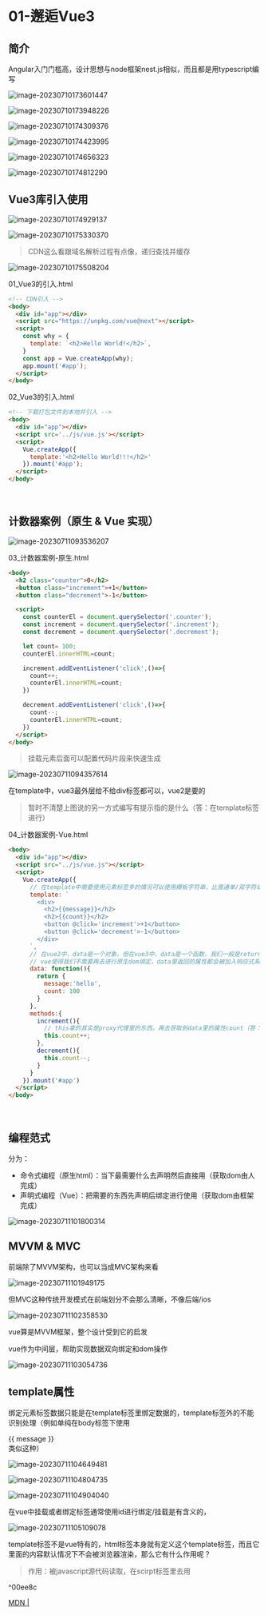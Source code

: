 # 01-邂逅Vue3

## 简介

Angular入门门槛高，设计思想与node框架nest.js相似，而且都是用typescript编写

![image-20230710173601447](note.assets/image-20230710173601447.png)

![image-20230710173948226](note.assets/image-20230710173948226.png)

![image-20230710174309376](note.assets/image-20230710174309376.png)

![image-20230710174423995](note.assets/image-20230710174423995.png)

![image-20230710174656323](note.assets/image-20230710174656323.png)

![image-20230710174812290](note.assets/image-20230710174812290.png)

## Vue3库引入使用

![image-20230710174929137](note.assets/image-20230710174929137.png)

![image-20230710175330370](note.assets/image-20230710175330370.png)

> CDN这么看跟域名解析过程有点像，递归查找并缓存

![image-20230710175508204](note.assets/image-20230710175508204.png)

01_Vue3的引入.html

```html
<!-- CDN引入 -->
<body>
  <div id="app"></div>
  <script src="https://unpkg.com/vue@next"></script>
  <script>
    const why = {
      template: `<h2>Hello World!</h2>`,
    }
    const app = Vue.createApp(why);
    app.mount('#app');
  </script>
</body>
```

02_Vue3的引入.html

```html
<!-- 下载打包文件到本地并引入 -->
<body>
  <div id="app"></div>
  <script src='../js/vue.js'></script>
  <script>
    Vue.createApp({
      template:'<h2>Hello World!!!</h2>'
    }).mount('#app');
  </script>
</body>
```

​	

## 计数器案例（原生 & Vue 实现）

![image-20230711093536207](note.assets/image-20230711093536207.png)

03_计数器案例-原生.html

```html
<body>
  <h2 class="counter">0</h2>
  <button class="increment">+1</button>
  <button class="decrement">-1</button>

  <script>
    const counterEl = document.querySelector('.counter');
    const increment = document.querySelector('.increment');
    const decrement = document.querySelector('.decrement');

    let count= 100;
    counterEl.innerHTML=count;

    increment.addEventListener('click',()=>{
      count++;
      counterEl.innerHTML=count;
    })

    decrement.addEventListener('click',()=>{
      count--;
      counterEl.innerHTML=count;
    })
  </script>
</body>
```


> 挂载元素后面可以配置代码片段来快速生成

![image-20230711094357614](note.assets/image-20230711094357614.png)

在template中，vue3最外层给不给div标签都可以，vue2是要的

> 暂时不清楚上图说的另一方式编写有提示指的是什么（答：在template标签进行）

04_计数器案例-Vue.html

```html
<body>
  <div id="app"></div>
  <script src="../js/vue.js"></script>
  <script>
    Vue.createApp({
      // 在template中需要使用元素标签多的情况可以使用模板字符串，比普通单/双字符串方便
      template: `
        <div>
          <h2>{{message}}</h2>
          <h2>{{count}}</h2>
          <button @click='increment'>+1</button>
          <button @click='decrement'>-1</button>  
        </div>
      `,
      // 在vue2中，data是一个对象，但在vue3中，data是一个函数，我们一般是return一个对象
      // vue使得我们不需要再去进行原生dom绑定，data里返回的属性都会被加入响应式系统中，可以在模板中使用
      data: function(){
        return {
          message:'hello',
          count: 100
        }
      },
      methods:{
        increment(){
          // this拿的其实是proxy代理里的东西，再去获取到data里的属性count（答：这一部分是被Vue的响应式系统劫持）
          this.count++;
        },
        decrement(){
          this.count--;
        }
      }
    }).mount('#app')
  </script>
</body>
```

​	

## 编程范式

分为：

- 命令式编程（原生html）：当下最需要什么去声明然后直接用（获取dom由人完成）
- 声明式编程（Vue）：把需要的东西先声明后绑定进行使用（获取dom由框架完成）

![image-20230711101800314](note.assets/image-20230711101800314.png)

## MVVM & MVC

前端除了MVVM架构，也可以当成MVC架构来看

![image-20230711101949175](note.assets/image-20230711101949175.png)

但MVC这种传统开发模式在前端划分不会那么清晰，不像后端/ios

![image-20230711102358530](note.assets/image-20230711102358530.png)

vue算是MVVM框架，整个设计受到它的启发

vue作为中间层，帮助实现数据双向绑定和dom操作

![image-20230711103054736](note.assets/image-20230711103054736.png)

## template属性

绑定元素标签数据只能是在template标签里绑定数据的，template标签外的不能识别处理（例如单纯在body标签下使用 <div>{{ message }}</div> 类似这种）

![image-20230711104649481](note.assets/image-20230711104649481.png)

![image-20230711104804735](note.assets/image-20230711104804735.png)

![image-20230711104904040](note.assets/image-20230711104904040.png)

在vue中挂载或者绑定标签通常使用id进行绑定/挂载是有含义的，

![image-20230711105109078](note.assets/image-20230711105109078.png)

template标签不是vue特有的，html标签本身就有定义这个template标签，而且它里面的内容默认情况下不会被浏览器渲染，那么它有什么作用呢？

> 作用：被javascript源代码读取，在scirpt标签里去用

^00ee8c

[MDN | <template>：内容模板元素](https://developer.mozilla.org/zh-CN/docs/Web/HTML/Element/template)

虽然解析器在加载页面时确实会处理 **`<template>`** 元素的内容，但这样做只是为了确保这些内容有效；但元素内容不会被渲染。——MDN

05_template写法一.html

```html
<body>
  <div id="app"></div>
  <script src="../js/vue.js"></script>
  <script type="x-template" id="counter">
    <!-- 缺点是没有高亮 -->
    <div>
      <h2>{{ message }}</h2>
      <h2>{{ count }}</h2>
      <button @click='increment'>+1</button>
      <button @click='decrement'>-1</button>  
    </div>
  </script>
  <script>
    Vue.createApp({
      template: '#counter',
      data: function(){
        return {
          message:'hello',
          count: 100
        }
      },
      methods:{
        increment(){
          this.count++;
        },
        decrement(){
          this.count--;
        }
      }
    }).mount('#app')
  </script>
</body>
```

---

![image-20230711111112616](note.assets/image-20230711111112616.png)

![image-20230711111131179](note.assets/image-20230711111131179.png)

如果用的不是template标签而是其他标签（例如div标签），那么页面会被渲染两次的（一次是原生渲染一次是经过vue处理后渲染），为什么会这样？

> 上面刚刚已经说明了原因，template标签是不会被浏览器渲染（看上面写的[[note#^00ee8c | template作用]]）

![image-20230711111937205](note.assets/image-20230711111937205.png)

06_template写法二.html

```html
  <body>
    <div id="app">写在#app的这一部分内容会被template标签的内容所替换</div>

    <!-- 只显示Vue处理后的标签内容 -->
    <template id="counter">
      <div>
        <h2>{{ message }}</h2>
        <h2>{{ count }}</h2>
        <button @click="increment">+1</button>
        <button @click="decrement">-1</button>
        <button @click="btnClick">看看this值</button>
      </div>
    </template>

    <!-- 显示Vue处理后的标签内容，再显示原生的标签内容 -->
    <!-- <div id="counter1">
    <div>
      <h2>{{ message }}</h2>
      <h2>{{ count }}</h2>
      <button @click='increment'>+1</button>
      <button @click='decrement'>-1</button>  
    </div>
  </div> -->

    <script src="../js/vue.js"></script>

    <script>
      Vue.createApp({
        template: "#counter",
        // template: '#counter1',
        data: function () {
          return {
            message: "hello",
            count: 100,
          };
        },
        methods: {
          increment() {
            this.count++;
          },
          decrement() {
            this.count--;
          },
          btnClick: () => {
            // 在这里使用箭头函数打印出来的this是window对象
            console.log(this);
          },
        },
      }).mount("#app");

      // 下面写的是this指向相关的知识点
      // const foo = ()=>{
      //   console.log(this);
      // }
      // const foo = function(){
      //   console.log(this);
      // }

      // foo(); // window 隐式绑定

      // const obj = {
      //   bar: foo
      // }

      // obj.bar();

      // function bar(){
      //   console.log(this);
      // }

      // // bar();

      // const info = {
      //   name:"why"
      // }

      // // 显示绑定
      // const foo = bar.bind(info); // bind 不会修改原数据,而是返回一个新的函数
      // foo();

      // function foo(func) {
      //   func();
      // }

      // var obj = {
      //   name: "why",
      //   bar: function () {
      //     console.log(this);
      //   },
      // };

      // foo(obj.bar); // window
      // obj.bar(); // why

      // function foo() {
      //   console.log(this); // obj对象
      // }

      // var obj1 = {
      //   name: "obj1",
      //   foo: foo,
      // };

      // var obj2 = {
      //   name: "obj2",
      //   obj1: obj1,
      // };

      // obj2.obj1.foo();

      function foo() {
        console.log(this);
      }

      var obj1 = {
        name: "obj1",
        foo: foo,
      };

      // 讲obj1的foo赋值给bar
      var bar = obj1.foo;
      bar();
    </script>
  </body>
```

​	

## methods属性

绑定到template标签或者template内的标签都可以

![image-20230711142459508](note.assets/image-20230711142459508.png) ^3436ef

![image-20230711142603499](note.assets/image-20230711142603499.png)


## 源码调试

vue3源码地址：https://github.com/vuejs/core

### 流程

1. git clone git@github.com:vuejs/core.git
2. 新版本的vue3源码采用pnpm管理，而非yarn，先下载pnpm
3. 安装依赖 `pnpm install`
4. 打包vue文件 `pnpm dev` 生成打包文件到 `built: packages\vue\dist\vue.global.js`，而后可直接引用
5. 在 `packages\vue\examples` 中新建你自己的调试目录，然后在调试目录里面新建html文件
5. 在根目录下的package.json中的dev值后面添加 `--sourcemap`，便于代码映射（不然调试在几万多行的vue.global.js调试，肯定是一头雾水的）

![image-20230711151858405](note.assets/image-20230711151858405.png)

sourcemap有代码映射作用，映射vue.global.js 文件的目标代码具体是源码的哪个目录位置去

![image-20230711151935500](note.assets/image-20230711151935500.png)

![image-20230711170334464](note.assets/image-20230711170334464.png)

![image-20230711171404722](note.assets/image-20230711171404722.png)

有map后缀文件说明sourcemap生效

**Coderwhy_Vue3-Typescript\src\01_Vue3初体验\core\packages\vue\examples\why\demo.html**

```html
<!DOCTYPE html>
<html lang="en">
<head>
  <meta charset="UTF-8">
  <meta name="viewport" content="width=device-width, initial-scale=1.0">
  <title>Document</title>
</head>
<body>
  <div id="app">写在#app的这一部分内容会被template标签的内容所替换</div>

  <script src="../../dist/vue.global.js"></script>

  <script>
    debugger
    Vue.createApp({
      template: '<h2>我来啦！</h2>',
    }).mount('#app')
  </script>
</body>
</html>
```

![image-20230711171639681](note.assets/image-20230711171639681.png)

​	

# 02-Vue3模板语法

## 上节课后题

先看看[[note#^3436ef | 第一课-课后思考题]]

{ } 大括号并不全是作用域，建议看看作用域的文章

**{ } 大括号是作用域吗？**

> 是的，大括号 `{}` 在许多编程语言中用于创建作用域（Scope）。作用域定义了变量、函数和对象的可见性和访问权限。
>
> 在大多数编程语言中，例如 JavaScript、Java、C++、C# 等，大括号用于创建块级作用域。在这些语言中，当您在代码中使用大括号时，大括号将创建一个新的作用域，在其中可以定义局部变量和函数。
>
> 例如，在 JavaScript 中：
>
> ```javascript
> {
>   // 这里是一个块级作用域
>   const x = 10;
>   console.log(x); // 输出 10
> }
> 
> console.log(x); // 报错，x 在此作用域外不可见
> ```
>
> 在上面的代码中，大括号 `{}` 创建了一个块级作用域，其中定义了变量 `x`。在作用域内，可以访问和使用该变量。但是，在作用域外，尝试访问 `x` 将导致错误，因为它不在当前作用域的范围内。
>
> 请注意，**不是所有的大括号都会创建作用域**。例如，在对象字面量中的大括号 `{}` 用于定义对象的属性和方法，但它们不会创建新的作用域。
>
> 总之，大括号 `{}` 在许多编程语言中用于创建作用域，提供了变量和代码的封闭环境，控制了变量的可见性和生命周期。

![image-20230712195214298](note.assets/image-20230712195214298.png)

[coderwhy老师微信公众号推文 | 前端面试之彻底搞懂this指向](https://mp.weixin.qq.com/s/hYm0JgBI25grNG_2sCRlTA) ^5e5364

> 简单讲一下 call、bind、apply，这三个都是显式指定this指向
>
> - call和apply的区别是：call传入单参数，apply传入数组参数
>
> - call和apply 与 bind 的区别是：call和apply是一次性绑定，apply是永久绑定某对象/方法的this指向
> - bind是原型对象上的方法，当然也可以自己封装，原理是利用闭包返回apply函数进行绑定，原理看[[note#^5e5364 | 推文]]有详细介绍
> - setTimeout中会传入一个函数，这个函数中的this通常是window，为什么是window呢？因为setTimeout内部是通过apply进行绑定的this对象，并且绑定的是全局对象；

```
这样的闭包会被销毁吗？

foo3: function () {
    return function () {
      console.log(this.name)
    }
  },
```

> 在给定的代码中，`foo3` 方法返回一个闭包函数。闭包函数保留对其创建时所在的词法环境的引用，即使创建它的外部函数已经执行完毕。因此，闭包函数会继续存在并保持对其创建时的作用域和变量的访问。
>
> 当调用 `foo3` 方法时，返回的闭包函数会被赋值给一个变量或直接调用。无论哪种情况，该闭包函数都会继续存在并保持对其词法环境的引用。只有当没有任何引用指向该闭包函数时，它才会被垃圾回收器回收并销毁。
>
> 对于给定的闭包函数，它引用了 `this.name`，但是在闭包函数中的 `this` 指向取决于如何调用该函数。如果以对象方法的形式调用闭包函数，例如 `obj.foo3()`，那么 `this` 将指向 `obj`，并且能够访问 `obj` 对象的 `name` 属性。
>
> 例如：
>
> ```javascript
> var obj = {
> name: "example",
> foo3: function () {
>  return function () {
>    console.log(this.name);
>  };
> },
> };
> 
> var closure = obj.foo3();
> closure(); // 输出 "example"
> ```
>
> 在上面的示例中，`closure` 是 `foo3` 返回的闭包函数。当调用 `closure()` 时，`this` 指向 `obj`，并成功输出了 "example"。
>
> 总结起来，闭包函数只有在没有任何引用指向它时才会被销毁。在上述示例中，只有当没有任何引用指向返回的闭包函数时，它才会被垃圾回收器回收。
>
> **只有当没有任何引用指向返回的闭包函数时，它才会被垃圾回收器回收。这句话怎么理解？能不能举个例子**
>
> > 当一个函数被创建并返回后，如果其他变量或函数仍然引用该函数，那么该函数就有一个活跃的引用，垃圾回收器不会将其回收。只有当没有任何变量或函数引用该函数时，垃圾回收器才会将其标记为不再需要，并在适当的时候进行回收。
> >
> > 以下是一个示例来说明这个概念：
> >
> > ```javascript
> > function createClosure() {
> >   var name = "example";
> > 
> >   var closure = function() {
> >     console.log(name);
> >   };
> > 
> >   return closure;
> > }
> > 
> > var closureReference = createClosure();
> > closureReference(); // 输出 "example"
> > ```
> >
> > 在上面的示例中，`createClosure` 函数创建了一个闭包函数，并将其赋值给 `closureReference` 变量。即使 `createClosure` 函数已经执行完毕，闭包函数仍然存在，并且保持对 `name` 变量的引用。因此，当调用 `closureReference` 函数时，它仍然可以访问并输出 `name` 的值。
> >
> > 在这种情况下，闭包函数 `closure` 有一个活跃的引用，因为它被赋值给了 `closureReference` 变量。只有当没有任何变量引用该闭包函数时，垃圾回收器才会将其回收。例如，如果将 `closureReference` 设置为 `null` 或将其赋值为其他值，那么闭包函数就没有任何引用了，最终会被垃圾回收器回收。
> >
> > ```javascript
> > closureReference = null; // 解除对闭包函数的引用
> > ```
> >
> > 一旦没有任何引用指向闭包函数，它就可以被垃圾回收器回收，释放内存资源。
> >
> > 总结起来，只有当没有任何变量或函数引用一个闭包函数时，它才会被垃圾回收器回收。
>
> **面试题-小试牛刀(代码注释看[[note#^5e5364 | 推文]])**
>
> ```js
> var name = 'window'
> var person1 = {
>   name: 'person1',
>   foo1: function () {
>     console.log(this.name)
>   },
>   foo2: () => console.log(this.name),
>   foo3: function () {
>     return function () {
>       console.log(this.name)
>     }
>   },
>   foo4: function () {
>     return () => {
>       console.log(this.name)
>     }
>   }
> }
> 
> var person2 = { name: 'person2' }
> 
> person1.foo1();   // person1
> person1.foo1.call(person2); // person2
> 
> person1.foo2(); // window
> // foo2依然是箭头函数，不适用于显示绑定的规则
> person1.foo2.call(person2); // person2 x window
> 
> person1.foo3()(); // window
> // 但是拿到的返回函数依然是在全局下调用，所以依然是window
> person1.foo3.call(person2)(); // person2 x window
> person1.foo3().call(person2); // person2
> 
> // foo4()的函数返回的是一个箭头函数
> // 箭头函数的执行找上层作用域，是person1
> person1.foo4()(); //window x person1
> person1.foo4.call(person2)(); //person2
> // foo4返回的是箭头函数，箭头函数只看上层作用域
> person1.foo4().call(person2); // person2 x person1
> ```
>
> 做得一塌糊涂...
>
> ```js
> var name = 'window'
> function Person (name) {
>   this.name = name
>   this.foo1 = function () {
>     console.log(this.name)
>   },
>   this.foo2 = () => console.log(this.name),
>   this.foo3 = function () {
>     return function () {
>       console.log(this.name)
>     }
>   },
>   this.foo4 = function () {
>     return () => {
>       console.log(this.name)
>     }
>   }
> }
> var person1 = new Person('person1')
> var person2 = new Person('person2')
> 
> person1.foo1() // person1
> person1.foo1.call(person2) //person2
> 
> // foo是一个箭头函数，会找上层作用域中的this，那么就是person1
> person1.foo2() // window x person1
> person1.foo2.call(person2) // person1
> 
> person1.foo3()() // window
> person1.foo3.call(person2)() // window
> person1.foo3().call(person2) // person2
> 
> person1.foo4()() // person1
> // foo4调用时绑定了person2，返回的函数是箭头函数，调用时，找到了上层绑定的person2
> person1.foo4.call(person2)() // window x person2
> person1.foo4().call(person2) // person1
> ```
>
> ```js
> var name = 'window'
> function Person (name) {
>   this.name = name
>   this.obj = {
>     name: 'obj',
>     foo1: function () {
>       return function () {
>         console.log(this.name)
>       }
>     },
>     foo2: function () {
>       return () => {
>         console.log(this.name)
>       }
>     }
>   }
> }
> var person1 = new Person('person1')
> var person2 = new Person('person2')
> 
> // obj.foo1()返回一个函数
> // 这个函数在全局作用于下直接执行（默认绑定）
> person1.obj.foo1()() // obj | person1 x window
> person1.obj.foo1.call(person2)() // window
> person1.obj.foo1().call(person2) // person2
> 
> // 拿到foo2()的返回值，是一个箭头函数
> // 箭头函数在执行时找上层作用域下的this，就是obj
> person1.obj.foo2()() // obj | person1 -> obj
> // foo2()的返回值，依然是箭头函数，但是在执行foo2时绑定了person2
> // 箭头函数在执行时找上层作用域下的this，找到的是person2
> person1.obj.foo2.call(person2)() // person1 x person2
> // 箭头函数通过call调用是不会绑定this，所以找上层作用域下的this是obj
> person1.obj.foo2().call(person2) // person1 x obj
> ```

**小结**：this的四种绑定规则

1. 默认规则绑定（全局window）
2. 隐式绑定（谁调用就是绑定谁）
3. 显示绑定（call、bind、apply）
4. new绑定

以上优先级从高到低为 4-3-2-1

---

## @click="btnClick"，怎么做绑定的？（源码解析）

![image-20230713162652956](note.assets/image-20230713162652956.png)

绑定的大致思路（详情看视频第二集36min-38min有介绍）：通过循环（for...in）methods，判断是否有该方法，有的话通过bind函数绑定this存储到ctx[key]（这个是存储方法的，例如btnClick），publicThis指向的是我们组件实例的代理proxy对象（见下图（这个在后面响应式原理会讲到））

![image-20230713171542093](note.assets/image-20230713171542093.png)

![image-20230713171626313](note.assets/image-20230713171626313.png)

## template解析方法（后面详讲）

有两种，在vue源码内解析和vue-template-compiler（vue插件）解析

`instance.proxy"!"`，这是ts的语法，表示断言

proxy是es6新出的

## VSCode代码片段

![image-20230713204146055](note.assets/image-20230713204146055.png)

## 开发模式

![image-20230714201707700](note.assets/image-20230714201707700.png)

React是这么来写的

![image-20230714201839449](note.assets/image-20230714201839449.png)

把在template标签中的语法叫做模板语法，例如下图的{{}}、@click、v-bind指令这些等等

![image-20230714202000972](note.assets/image-20230714202000972.png)

## 模板语法

![image-20230714202311918](note.assets/image-20230714202311918.png)

### 文本插值

{{}} 叫 文本插值

01_Mustache语法.html

```html
  <body>
    <div id="app"></div>

    <template id="my-app">
      <div>
        <!-- 表达式太长就定义成methods方法 -->
        <h2>{{ message.split('').reverse().join('') }}</h2>
      </div>

      <!-- 错误用法 插值表达式只适合属性和表达式，不适合语句，无论什么语句，例如定义语句、判断语句-->
      <!-- <h2>{{ var name="abc" }}</h2> -->
      <!-- <h2>{{ if(isShow) { return '哈哈哈'} }}}</h2> -->
    </template>

    <script src="../js/vue.js"></script>
    <script>
      const App = {
        template: "#my-app",
        data() {
          return {
            message: "hello world!",
          };
        },
      };

      Vue.createApp(App).mount("#app");
    </script>
  </body>
```

​	

### v-once（不常见）

绑定的组件标签只渲染一次（包含其所有子组件，都不会重新渲染）

![image-20230716114808537](note.assets/image-20230716114808537.png)

02_基本指令_v-once.html

```html
  <body>
    <div id="app"></div>

    <template id="my-app">
      <div>
        <h2>{{ counter }}</h2>
        <h2 v-once>{{ counter }}</h2>
      </div>
      <button @click="increment">+1</button>
    </template>

    <script src="../js/vue.js"></script>
    <script>
      const App = {
        template: "#my-app",
        data() {
          return {
            counter: 10,
          };
        },
        methods: {
          increment() {
            this.counter++;
          }
        },
      };

      Vue.createApp(App).mount("#app");
    </script>
  </body>
```

​	

v-text

v-text等价于用{{}} 文本插值，但是文本插值还可以用表达式表示，所以一般开发里都会使用mustache语法（也就是文本插值的方式）

```html
  <body>
    <div id="app"></div>

    <template id="my-app">
      <div>
        <!-- 以下两种写法等价 -->
        <h2>{{ message }}</h2>
        <h2 v-text="message"></h2>
      </div>
    </template>

    <script src="../js/vue.js"></script>
    <script>
      const App = {
        template: "#my-app",
        data() {
          return {
            message: "hello world!",
          };
        },
      };

      Vue.createApp(App).mount("#app");
    </script>
  </body>
```

​	

### v-html（不常见）

04_基本指令_v-html.html

```html
  <body>
    <div id="app"></div>

    <template id="my-app">
      <div>{{msg}}</div>
      <div v-html="msg"></div>
    </template>

    <script src="../js/vue.js"></script>
    <script>
      const App = {
        template: "#my-app",
        data() {
          return {
            msg: '<span style="color:green; background-color:yellow">哈哈哈</span>',
          };
        },
      };

      Vue.createApp(App).mount("#app");
    </script>
  </body>

```

​	

### v-pre（不常见）

![image-20230716125646589](note.assets/image-20230716125646589.png)

```html
  <body>
    <div id="app"></div>

    <template id="my-app">
      <div>
        <h2 v-pre>{{ message }}</h2>
      </div>
    </template>

    <script src="../js/vue.js"></script>
    <script>
      const App = {
        template: "#my-app",
        data() {
          return {
            message: "hello world!",
          };
        },
      };

      Vue.createApp(App).mount("#app");
    </script>
  </body>
```

v-pre在vue编译阶段会自己执行

​	

### v-cloak（不常见）

![image-20230716130731948](note.assets/image-20230716130731948.png)

06_基本指令_v-cloak.html

```html
    <style>
      [v-cloak] {
        display: none;
      }
    </style>
  </head>

  <body>
    <div id="app"></div>

    <template id="my-app">
      <div>
        <h2 v-cloak>{{ message }}</h2>
      </div>
    </template>

    <script src="../js/vue.js"></script>
    <script>
      const App = {
        template: "#my-app",
        data() {
          return {
            message: "hello world!",
          };
        },
      };

      Vue.createApp(App).mount("#app");
    </script>
  </body>
```

options API 会逐渐被 component API 替代

因为vue3 对 vue2做了兼容，所以vue2项目升级vue3没有太多改变的地方

​	

### v-bind

![image-20230716150042599](note.assets/image-20230716150042599.png)

#### 绑定基本属性

![image-20230716151000083](note.assets/image-20230716151000083.png)

绑定的属性来自data()

01_v-bind的基本使用.html

```html
<body>
    <div id="app"></div>

    <!-- vue2 template模板中只能有一个根元素 -->
    <!-- vue3 是允许template中有多个根元素 -->
    <template id="my-app">
      <img :src="imgUrl" alt="图片" />
      <!-- 不写:语法糖，就只是普通字符串，不会解析变量属性 -->
      <img src="imgUrl" alt="图片" />
      <a v-bind:href="link">github</a>
    </template>

    <script src="../js/vue.js"></script>
    <script>
      const App = {
        template: "#my-app",
        data() {
          return {
            imgUrl: "https://avatars.githubusercontent.com/u/70643377?v=4",
            link: "https://github.com/Benn314/Coderwhy_Vue3-Typescript/blob/main/note.md",
          };
        },
      };

      Vue.createApp(App).mount("#app");
    </script>
  </body>
```

#### 绑定class介绍

![image-20230716165206513](note.assets/image-20230716165206513.png)

支持以下两种类型

- 对象语法
  - 多个键值对
  - 默认的class和动态的class结合
  - 将对象放到一个单独的属性中
  - 将返回的对象放到methods方法中
  - 将返回的对象放到计算属性中
- 数组语法
  - 字符串
  - data属性
  - 三元运算符
  - 对象语法

```html
<!-- 对象语法：{ 'active' : boolean} ''单引号可加可不加（套在key的那个单引号）-->
<div :class="{ 'active': isActive, title: true}">鸡毙你！</div>
```

![image-20230716162259370](note.assets/image-20230716162259370.png)

```html
<!-- 默认的class和动态的class结合 -->
<div class="abc cba" :class="{ active: isActive, title: true}">鸡毙你！</div>
```

![image-20230716162708438](note.assets/image-20230716162708438.png)

02_v-bind绑定class-对象语法.html

```html
    <style>
      .active {
        color: red;
      }
    </style>
  </head>
  <body>
    <div id="app"></div>

    <template id="my-app">
      <div :class="className">哈哈哈</div>
      <!-- 对象语法：{ 'active' : boolean} ''单引号可加可不加（套在key的那个单引号）-->
      <!-- 同时 对象语法 可以有多个键值对 -->
      <div :class="{ 'active': isActive, title: true}">鸡毙你！</div>
      <button @click="toggle">切换</button>

      <!-- 默认的class和动态的class结合 -->
      <div class="abc cba" :class="{ active: isActive, title: true}">
        鸡毙你！
      </div>

      <!-- 将对象放到一个单独的属性中 -->
      <div class="abc cba" :class="classObj">鸡毙你！</div>

      <!-- 将返回的对象放到methods方法中 -->
      <div class="abc cba" :class="getClassObj()">鸡毙你！</div>

      <!-- 将返回的对象放到计算属性中 -->
      
    </template>

    <script src="../js/vue.js"></script>
    <script>
      const App = {
        template: "#my-app",
        data() {
          return {
            className: "why",
            isActive: true,
            title: "abc",
            classObj: {
              // 注意，这里data里的属性（例如对象类型），不允许引用data的其他属性，不然响应式可能会出错
              active: true, // 像这里的话，不能引用isActive，所以我们要重新写个
              title: true,
            },
          };
        },
        methods: {
          toggle() {
            this.isActive = !this.isActive;
          },
          getClassObj() {
            return {
              active: true,
              title: true,
            };
          },
        },
      };

      Vue.createApp(App).mount("#app");
    </script>
  </body>

```

03_v-bind绑定class-数组语法.html

```html
  <body>
    <div id="app"></div>

    <template id="my-app">
      <!-- :class 以数组的方式存储属性，最后合并到class属性中 -->
      <div :class="['abc',title]">哈哈哈哈</div>
      <!-- :class数组中支持三元运算符和对象语法 -->
      <div :class="['abc', title, isActive ? 'active' : '', {act: isActive}]">哈哈哈哈</div>
    </template>

    <script src="../js/vue.js"></script>
    <script>
      const App = {
        template: "#my-app",
        data() {
          return {
            message: "hello world!",
            title: "cba",
            isActive: true,
          };
        },
      };

      Vue.createApp(App).mount("#app");
    </script>
  </body>

```

​	

#### 绑定style

![image-20230716165416524](note.assets/image-20230716165416524.png)

04_v-bind绑定style-对象语法.html

```html
  <body>
    <div id="app"></div>

    <template id="my-app">
      <div style="color: aquamarine">hello world!</div>
      <!-- 这里color值不加单引号单成变量来处理，如果你是想加一个确切的值，就加上单引号 -->
      <div :style="{color: 'aquamarine'}">hello world!</div>
      <div :style="{color: finalColor}">hello world!</div>

      <!-- 采用短横线分割的方式，需要用引号括起来 -->
      <div :style="{color: finalColor,'font-size': '20px'}">hello world!</div>
      <!-- 驼峰式可括可不括 效果一样 -->
      <div :style="{color: finalColor,fontSize: '20px'}">hello world!</div>
      <!-- 可拼接 -->
      <div :style="{color: finalColor,fontSize: finalFontSize+'px'}">
        hello world!
      </div>
      <!-- 直接绑定一个data对象 -->
      <div :style="finalStyleObj">hello world!</div>

      <!-- 直接绑定methods -->
      <div :style="getFinalStyleObj()">hello world!</div>
    </template>

    <script src="../js/vue.js"></script>
    <script>
      const App = {
        template: "#my-app",
        data() {
          return {
            message: "hello world!",
            finalColor: "aquamarine",
            finalFontSize: 50,
            finalStyleObj: {
              fontSize: "50px",
              'font-weight': 700, // 用短横线用驼峰都可以，习惯用驼峰
              backgroundColor: "red",
            },
          };
        },
        methods: {
          getFinalStyleObj(){
            return {
              fontSize: "50px",
              'font-weight': 700, // 用短横线用驼峰都可以，习惯用驼峰
              backgroundColor: "red",
            }
            // return this.finalStyleObj
          }
        },
      };

      Vue.createApp(App).mount("#app");
    </script>
  </body>

```

05_v-bind绑定style-数组语法.html

```html
  <body>
    <div id="app"></div>

    <template id="my-app">
      <div :style="[style1Obj, style2Obj]">
        hello
      </div>
    </template>

    <script src="../js/vue.js"></script>
    <script>
      const App = {
        template: "#my-app",
        data() {
          return {
            message: "hello world!",
            style1Obj:{
              color:'red',
              fontSize:'50px'
            },
            style2Obj:{
              textDecoration:'underline',
            }
          };
        },
      };

      Vue.createApp(App).mount("#app");
    </script>
  </body>

```

#### 动态绑定属性

![image-20230716173412545](note.assets/image-20230716173412545.png)

06_v-bind动态绑定属性名称.html

```html
  <body>
    <div id="app"></div>

    <template id="my-app">
      <div :[name]="value">哈哈哈</div>
    </template>

    <script src="../js/vue.js"></script>
    <script>
      const App = {
        template: "#my-app",
        data() {
          return {
            name: "cba",
            value: "kobe",
          };
        },
      };

      Vue.createApp(App).mount("#app");
    </script>
  </body>
```

![image-20230716173551199](note.assets/image-20230716173551199.png)

![image-20230716174323644](note.assets/image-20230716174323644.png)

Element Plus 饿了么团队维护

AntDesign 蚂蚁金服团队维护

AntDesign Vue 个人维护（一般不太倾向选择个人维护，因为一旦个人停止维护，很容易出bug，不过，以上三者都很优秀）

**07_v-bind属性直接绑定一个对象.html**

```html
  <body>
    <div id="app"></div>

    <template id="my-app">
      <div v-bind="info">哈哈哈</div>
      <!-- 只用v-bind的时候也可以只使用语法糖: 但不建议，因为这样阅读性比较差 -->
      <div :="info">哈哈哈</div>
      <!-- 等同于 -->
      <div name="why" age="18" height="1.88">哈哈哈</div>
      <!-- 这个作用很大，之后封装我们的高阶组件的时候会用来相互传递配置信息 -->
    </template>

    <script src="../js/vue.js"></script>
    <script>
      const App = {
        template: "#my-app",
        data() {
          return {
            info: {
              name: "why",
              age: 18,
              height: 1.88,
            },
          };
        },
      };

      Vue.createApp(App).mount("#app");
    </script>
  </body>
```

​	

### v-on

![image-20230717193217815](note.assets/image-20230717193217815.png)

08_v-on的基本使用.html

```html
    <style>
      .area {
        width: 200px;
        height: 200px;
        background-color: aquamarine;
      }
    </style>
  </head>
  <body>
    <div id="app"></div>

    <template id="my-app">
      <!-- 
        语法糖：
        @click -> v-on:click 
        @mousemove -> v-on:mousemove
      -->
      <button @click="btn1Click">按钮1</button>
      <div class="area" @mousemove="mouseMove">鼠标移动</div>
      <!-- 绑定一个表达式 inline statement 如果表达式太复杂则定义成方法 -->
      <button @click="counter++">{{counter}}</button>
      <!-- 绑定一个对象 -->
      <div class="area" v-on="{click: btn1Click,mousemove: mouseMove}"></div>
      <!-- <div class="area" @="{click: btn1Click,mousemove: mouseMove}"></div> -->

    </template>

    <script src="../js/vue.js"></script>
    <script>
      const App = {
        template: "#my-app",
        data() {
          return {
            message: "hello world!",
            counter: 100
          };
        },
        methods: {
          btn1Click(){
            console.log("按钮1发生了点击");
          },
          mouseMove(){
            console.log("鼠标移动");
          }
        },
      };

      Vue.createApp(App).mount("#app");
    </script>
  </body>
```

（DOM）无论拖拽、点击还是鼠标移动事件，浏览器都会都会产生event对象

09_v-on的参数传递.html

```html
  <body>
    <div id="app"></div>

    <template id="my-app">
      <!-- 默认传入event对象 可以在方法中去获取 -->
      <button @click="btnClick">按钮1</button>
      <!-- $event 可以获取到事件发生时的事件对象 -->
      <button @click="btn2Click($event,'coderwhy')">按钮2</button>
    </template>

    <script src="../js/vue.js"></script>
    <script>
      const App = {
        template: "#my-app",
        data() {
          return {
            message: "hello world!",
          };
        },
        methods: {
          // 默认vue内部会帮我们绑定event事件，不用我们传参
          btnClick(event){
            console.log(event)
          },
          btn2Click(event,name){
            console.log(event,name)
          }
        },
      };

      Vue.createApp(App).mount("#app");
    </script>
  </body>
```

![image-20230717193305690](note.assets/image-20230717193305690.png)

为什么是@click="method1"这么写，而不是@click="method1()"

> 因为我们是在做绑定，而不是调用它执行它，绑定完再通过click点击调用

event（DOM）可以回头看看
